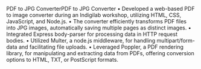 PDF to JPG ConverterPDF to JPG Converter
• Developed a web-based PDF to image converter during an Indigilab workshop, utilizing HTML, CSS, JavaScript, and Node.js.
• The converter efficiently transforms PDF files into JPG images, automatically saving multiple pages as distinct images.
• Integrated Express body-parser for processing data in HTTP request bodies.
• Utilized Multer, a node.js middleware, for handling multipart/form-data and facilitating file uploads.
• Leveraged Poppler, a PDF rendering library, for manipulating and extracting data from PDFs, offering conversion options to HTML, TXT, or PostScript formats.
